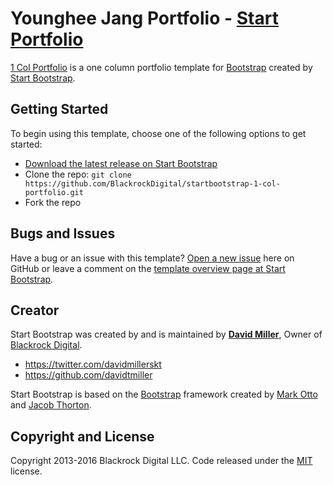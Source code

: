 # Younghee Jang Portfolio - [Start Portfolio](http://github.02log.com)

[1 Col Portfolio](http://startbootstrap.com/template-overviews/1-col-portfolio/) is a one column portfolio template for [Bootstrap](http://getbootstrap.com/) created by [Start Bootstrap](http://startbootstrap.com/).

## Getting Started

To begin using this template, choose one of the following options to get started:
* [Download the latest release on Start Bootstrap](http://startbootstrap.com/template-overviews/1-col-portfolio/)
* Clone the repo: `git clone https://github.com/BlackrockDigital/startbootstrap-1-col-portfolio.git`
* Fork the repo

## Bugs and Issues

Have a bug or an issue with this template? [Open a new issue](https://github.com/BlackrockDigital/startbootstrap-1-col-portfolio/issues) here on GitHub or leave a comment on the [template overview page at Start Bootstrap](http://startbootstrap.com/template-overviews/1-col-portfolio/).

## Creator

Start Bootstrap was created by and is maintained by **[David Miller](http://davidmiller.io/)**, Owner of [Blackrock Digital](http://blackrockdigital.io/).

* https://twitter.com/davidmillerskt
* https://github.com/davidtmiller

Start Bootstrap is based on the [Bootstrap](http://getbootstrap.com/) framework created by [Mark Otto](https://twitter.com/mdo) and [Jacob Thorton](https://twitter.com/fat).

## Copyright and License

Copyright 2013-2016 Blackrock Digital LLC. Code released under the [MIT](https://github.com/BlackrockDigital/startbootstrap-1-col-portfolio/blob/gh-pages/LICENSE) license.
